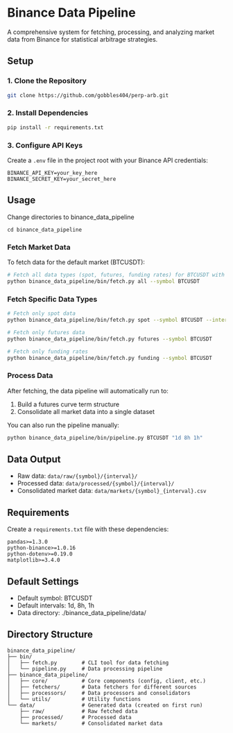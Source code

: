 # Binance Data Pipeline

A comprehensive system for fetching, processing, and analyzing market data from Binance for statistical arbitrage strategies.

## Setup

### 1. Clone the Repository

```bash
git clone https://github.com/gobbles404/perp-arb.git
```

### 2. Install Dependencies

```bash
pip install -r requirements.txt
```

### 3. Configure API Keys

Create a `.env` file in the project root with your Binance API credentials:

```
BINANCE_API_KEY=your_key_here
BINANCE_SECRET_KEY=your_secret_here
```

## Usage

Change directories to binance_data_pipeline

```
cd binance_data_pipeline
```

### Fetch Market Data

To fetch data for the default market (BTCUSDT):

```bash
# Fetch all data types (spot, futures, funding rates) for BTCUSDT with default settings
python binance_data_pipeline/bin/fetch.py all --symbol BTCUSDT
```

### Fetch Specific Data Types

```bash
# Fetch only spot data
python binance_data_pipeline/bin/fetch.py spot --symbol BTCUSDT --interval 1d

# Fetch only futures data
python binance_data_pipeline/bin/fetch.py futures --symbol BTCUSDT

# Fetch only funding rates
python binance_data_pipeline/bin/fetch.py funding --symbol BTCUSDT
```

### Process Data

After fetching, the data pipeline will automatically run to:

1. Build a futures curve term structure
2. Consolidate all market data into a single dataset

You can also run the pipeline manually:

```bash
python binance_data_pipeline/bin/pipeline.py BTCUSDT "1d 8h 1h"
```

## Data Output

- Raw data: `data/raw/{symbol}/{interval}/`
- Processed data: `data/processed/{symbol}/{interval}/`
- Consolidated market data: `data/markets/{symbol}_{interval}.csv`

## Requirements

Create a `requirements.txt` file with these dependencies:

```
pandas>=1.3.0
python-binance>=1.0.16
python-dotenv>=0.19.0
matplotlib>=3.4.0
```

## Default Settings

- Default symbol: BTCUSDT
- Default intervals: 1d, 8h, 1h
- Data directory: ./binance_data_pipeline/data/

## Directory Structure

```
binance_data_pipeline/
├── bin/
│   ├── fetch.py        # CLI tool for data fetching
│   └── pipeline.py     # Data processing pipeline
├── binance_data_pipeline/
│   ├── core/           # Core components (config, client, etc.)
│   ├── fetchers/       # Data fetchers for different sources
│   ├── processors/     # Data processors and consolidators
│   └── utils/          # Utility functions
└── data/               # Generated data (created on first run)
    ├── raw/            # Raw fetched data
    ├── processed/      # Processed data
    └── markets/        # Consolidated market data
```
